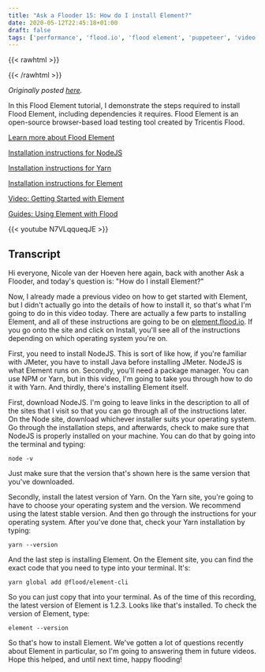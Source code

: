 ```yaml
---
title: "Ask a Flooder 15: How do I install Element?"
date: 2020-05-12T22:45:18+01:00
draft: false
tags: ['performance', 'flood.io', 'flood element', 'puppeteer', 'video', 'english', 'text']
---
```


{{< rawhtml >}}
<link rel="canonical" href="https://www.flood.io/blog/ask-a-flooder-15-how-do-i-install-element-video">
{{< /rawhtml >}}

_Originally posted [here](https://www.flood.io/blog/ask-a-flooder-15-how-do-i-install-element-video)._

In this Flood Element tutorial, I demonstrate the steps required to install Flood Element, including dependencies it requires. Flood Element is an open-source browser-based load testing tool created by Tricentis Flood.

[Learn more about Flood Element](https://bit.ly/2YM1mnV)

[Installation instructions for NodeJS](https://nodejs.org/en/download/current/)

[Installation instructions for Yarn](https://classic.yarnpkg.com/en/docs/install/)

[Installation instructions for Element](https://bit.ly/2yuYrWl)

[Video: Getting Started with Element](https://www.youtube.com/watch?v=oWtnStKrh98)

[Guides: Using Element with Flood‍](https://bit.ly/2YJIQg5)

{{< youtube N7VLqqueqJE >}}

## Transcript

Hi everyone, Nicole van der Hoeven here again, back with another Ask a Flooder, and today's question is: "How do I install Element?"

Now, I already made a previous video on how to get started with Element, but I didn't actually go into the details of how to install it, so that's what I'm going to do in this video today. There are actually a few parts to installing Element, and all of these instructions are going to be on [element.flood.io](http://element.flood.io/). If you go onto the site and click on Install, you'll see all of the instructions depending on which operating system you're on.

First, you need to install NodeJS. This is sort of like how, if you're familiar with JMeter, you have to install Java before installing JMeter. NodeJS is what Element runs on. Secondly, you'll need a package manager. You can use NPM or Yarn, but in this video, I'm going to take you through how to do it with Yarn. And thirdly, there's installing Element itself.

First, download NodeJS. I'm going to leave links in the description to all of the sites that I visit so that you can go through all of the instructions later. On the Node site, download whichever installer suits your operating system. Go through the installation steps, and afterwards, check to make sure that NodeJS is properly installed on your machine. You can do that by going into the terminal and typing:

```shell
node -v
```

Just make sure that the version that's shown here is the same version that you've downloaded.

Secondly, install the latest version of Yarn. On the Yarn site, you're going to have to choose your operating system and the version. We recommend using the latest stable version. And then go through the instructions for your operating system. After you've done that, check your Yarn installation by typing: 

```shell
yarn --version
```

And the last step is installing Element. On the Element site, you can find the exact code that you need to type into your terminal. It's:

```shell
yarn global add @flood/element-cli 
```

So you can just copy that into your terminal. As of the time of this recording, the latest version of Element is 1.2.3. Looks like that's installed. To check the version of Element, type: 

```shell
element --version
```

So that's how to install Element. We've gotten a lot of questions recently about Element in particular, so I'm going to answering them in future videos. Hope this helped, and until next time, happy flooding!